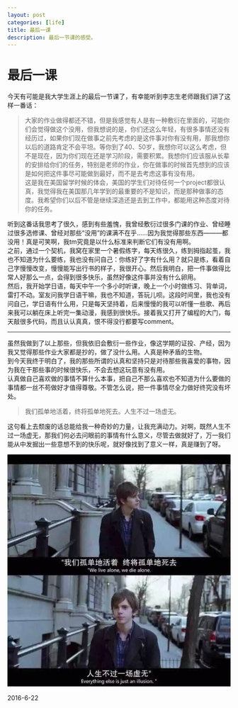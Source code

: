 ```yaml
---
layout: post   
categories: [life]  
title: 最后一课  
description: 最后一节课的感受。
---
```


# 最后一课
今天有可能是我大学生涯上的最后一节课了，有幸能听到李志生老师跟我们讲了这样一番话：   
 
>大家的作业做得都还不错，但是我感觉有人是有一种敷衍在里面的，可能你们会觉得做这个没用，但我想说的是，你们还这么年轻，有很多事情还没有经历过，如果你们现在做事之前先考虑的是这件事对你有没有用，那我想你以后的道路肯定不会平坦。等你到了40、50岁，我想你可以这么考虑，但不是现在，因为你们现在还是学习阶段，需要积累。我想你们应该服从长辈的安排给你们的任务，特别是老师的作业，你在做事的时候首先想到的应该是如何把这件事尽可能做到最好，而不是去考虑这事有没有用。  
这是我在美国留学时候的体会，美国的学生们对待任何一个project都很认真，我觉得我在美国那几年学到的最重要的不是知识，而是那种做事的态度。我希望你们以后不管是继续深造还是去到工作中，都能用这种态度对待你的任务。

听到这番话我思考了很久，感到有些羞愧，我曾经敷衍过很多门课的作业、曾经睡过很多选修课、曾经对那些“没用”的课满不在乎……因为我觉得那些东西———都没用！真是可笑啊，我tm究竟是以什么标准来判断它们有没有用啊。  
之前，通过一个契机，我窝在家里一个暑假练字，每天练很久，练到拇指起茧，我也不知道为什么要练，我也没有问自己：你练好了字有什么用？就只是练，看着自己字慢慢改变，慢慢能写出行书的样子，我很开心。然后我明白，把一件事做得比常人好那么一点，会得到很多快乐，虽然好像这件事并没有什么卵用。  
然后，我开始学日语，每天中午一个多小时听课，晚上一个小时做练习、背单词，雷打不动。室友问我学日语干嘛，我也不知道，答玩儿呗。这段时间里，我也没有问自己，学日语有什么用，只是每天坚持着，后来慢慢的我可以听懂一些歌、再后来我可以躺在床上听完一集动漫，我感到很快乐。接着我又打开了编程的大门，每天敲很多代码，而且认认真真，恨不得没行都要写comment。  

---

虽然我做到了以上那些，但我依旧会敷衍一些作业，像这学期的证投、产经，因为我又觉得那些作业大家都是抄的，做了没什么用。人真是种矛盾的生物。  
到今天我终于明白了，我的那些所谓的认真和坚持只是对待那些我喜爱的事物，因为我在干那些事的时候很快乐，不会去想这玩意有没有用。  
认真做自己喜欢做的事情不算什么本事，把自己不那么喜欢也不知道为什么要做的事情都一丝不苟做好才值得尊敬。不管怎么说，把一件事情尽全力做好终究没有坏处。  

>我们孤单地活着，终将孤单地死去。人生不过一场虚无。

这句看上去颓废的话总能给我一种奇妙的力量，让我充满动力。对啊，既然人生不过一场虚无，那我们何必去问眼前的事情有什么意义，尽管去做就好了，万一我们能从中发掘出一些意想不到的快乐呢，就好像找到了意义一样，真是赚到了呀。

![image](images/rensheng.jpg)  


2016-6-22